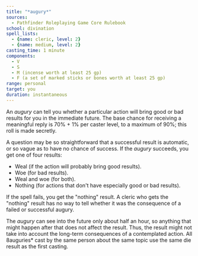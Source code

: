 ```yaml
---
title: "*augury*"
sources:
  - Pathfinder Roleplaying Game Core Rulebook
school: divination
spell_lists:
  - {name: cleric, level: 2}
  - {name: medium, level: 2}
casting_time: 1 minute
components:
  - V
  - S
  - M (incense worth at least 25 gp)
  - F (a set of marked sticks or bones worth at least 25 gp)
range: personal
target: you
duration: instantaneous
---
```


An *augury* can tell you whether a particular action will bring good or bad results for you in the immediate future. The base chance for receiving a meaningful reply is 70% + 1% per caster level, to a maximum of 90%; this roll is made secretly.

A question may be so straightforward that a successful result is automatic, or so vague as to have no chance of success. If the *augury* succeeds, you get one of four results:

- Weal (if the action will probably bring good results).
- Woe (for bad results).
- Weal and woe (for both).
- Nothing (for actions that don't have especially good or bad results).

If the spell fails, you get the "nothing" result. A cleric who gets the "nothing" result has no way to tell whether it was the consequence of a failed or successful augury.

The *augury* can see into the future only about half an hour, so anything that might happen after that does not affect the result. Thus, the result might not take into account the long-term consequences of a contemplated action. All 8auguries* cast by the same person about the same topic use the same die result as the first casting.
